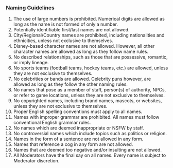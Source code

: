 ### Naming Guidelines

1. The use of large numbers is prohibited. Numerical digits are allowed as long as the name is not formed of only a number.
2. Potentially identifiable first/last names are not allowed.
3. City/Regional/Country names are prohibited, including nationalities and ethnicities, unless not exclusive to themselves.
4. Disney-based character names are not allowed. However, all other character names are allowed as long as they follow name rules.
5. No described relationships, such as those that are possessive, romantic, or imply lineage.
6. No sports teams (football teams, hockey teams, etc.) are allowed, unless they are not exclusive to themselves.
7. No celebrities or bands are allowed. Celebrity puns however, are allowed as long as they follow the other naming rules.
8. No names that pose as a member of staff, person(s) of authority, NPCs, or refer to game locations, unless they are not exclusive to themselves.
9. No copyrighted names, including brand names, mascots, or websites, unless they are not exclusive to themselves.
10. Proper English spelling conventions must apply to all names.
11. Names with improper grammar are prohibited. All names must follow conventional English grammar rules.
12. No names which are deemed inappropriate or NSFW by staff.
13. No controversial names which include topics such as politics or religion.
14. Names in the form of a sentence are not allowed in any form.
15. Names that reference a cog in any form are not allowed.
16. Names that are deemed too negative and/or insulting are not allowed.
17. All Moderators have the final say on all names. Every name is subject to Moderator discretion.

